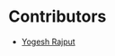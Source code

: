 # Contributors

<!-- prettier-ignore-start -->
- [Yogesh Rajput](https://github.com/yogeshrajput335)

<!-- prettier-ignore-end -->
